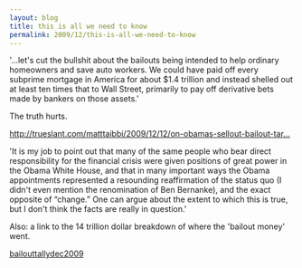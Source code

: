 ```yaml
---
layout: blog
title: this is all we need to know
permalink: 2009/12/this-is-all-we-need-to-know
---
```


<p>'...let's cut the bullshit about the bailouts being intended to help ordinary homeowners and save auto workers. We could have paid off every subprime mortgage in America for about $1.4 trillion and instead shelled out at least ten times that to Wall Street, primarily to pay off derivative bets made by bankers on those assets.'</p>
<p>The truth hurts.</p>
<p><a href="http://trueslant.com/matttaibbi/2009/12/12/on-obamas-sellout-bailout-tarp-rubin-goldman-sachs-robert-bob-tim-geithner-hamilton-project-derivatives-financial-reform-citibank/" title="http://trueslant.com/matttaibbi/2009/12/12/on-obamas-sellout-bailout-tarp-rubin-goldman-sachs-robert-bob-tim-geithner-hamilton-project-derivatives-financial-reform-citibank/">http://trueslant.com/matttaibbi/2009/12/12/on-obamas-sellout-bailout-tar...</a></p>
<p>'It is my job to point out that many of the same people who bear direct responsibility for the financial crisis were given positions of great power in the Obama White House, and that in many important ways the Obama appointments represented a resounding reaffirmation of the status quo (I didn't even mention the renomination of Ben Bernanke), and the exact opposite of “change.” One can argue about the extent to which this is true, but I don't think the facts are really in question.'</p>
<p>Also: a link to the 14 trillion dollar breakdown of where the 'bailout money' went.</p>
<p><a href='http://blog.kristeraxel.com/wp-content/uploads/2009/12/bailouttallydec2009.pdf'>bailouttallydec2009</a></p>
